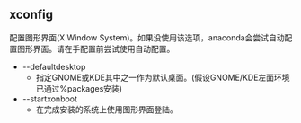 ## xconfig 


配置图形界面(X Window System)。如果没使用该选项，anaconda会尝试自动配置图形界面。请在手配置前尝试使用自动配置。

  + --defaultdesktop
    + 指定GNOME或KDE其中之一作为默认桌面。(假设GNOME/KDE左面环境已通过%packages安装)
  + --startxonboot
    + 在完成安装的系统上使用图形界面登陆。

